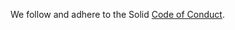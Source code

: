 We follow and adhere to the Solid [Code of Conduct](https://github.com/solid/process/blob/main/code-of-conduct.md).
